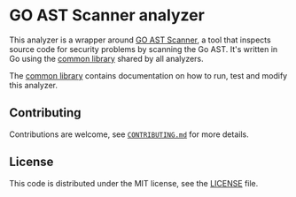 # GO AST Scanner analyzer

This analyzer is a wrapper around [GO AST Scanner](https://github.com/GoASTScanner/gas),
a tool that inspects source code for security problems by scanning the Go AST.
It's written in Go using
the [common library](https://gitlab.com/gitlab-org/security-products/analyzers/common)
shared by all analyzers.

The [common library](https://gitlab.com/gitlab-org/security-products/analyzers/common)
contains documentation on how to run, test and modify this analyzer.

## Contributing

Contributions are welcome, see [`CONTRIBUTING.md`](CONTRIBUTING.md) for more details.

## License

This code is distributed under the MIT license, see the [LICENSE](LICENSE) file.
